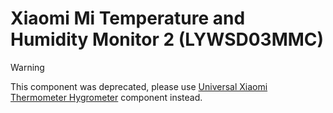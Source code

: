 # Xiaomi Mi Temperature and Humidity Monitor 2 (LYWSD03MMC)

> [!WARNING]
>
> This component was deprecated, please use [Universal Xiaomi Thermometer Hygrometer](../miot_th/) component instead.
